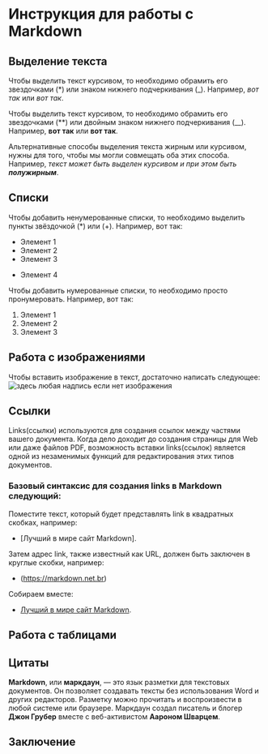 # Инструкция для работы с Markdown

## Выделение текста

Чтобы выделить текст курсивом, то необходимо обрамить его звездочками (*) или знаком нижнего подчеркивания (_). Например, *вот так* или _вот так_.

Чтобы выделить текст курсивом, то необходимо обрамить его звездочками (**) или двойным знаком нижнего подчеркивания (__). Например, **вот так** или __вот так__.

Альтернативные способы выделения текста жирным или курсивом, нужны для того, чтобы мы могли совмещать оба этих способа. Например, _текст может быть выделен курсивом и при этом быть **полужирным**_.

## Списки

Чтобы добавить ненумерованные списки, то необходимо выделить пункты звёздочкой (*) или (+). Например, вот так:
* Элемент 1
* Элемент 2
* Элемент 3
+ Элемент 4

Чтобы добавить нумерованные списки, то необходимо просто пронумеровать. Например, вот так:
1. Элемент 1
2. Элемент 2
3. Элемент 3

## Работа с изображениями

Чтобы вставить изображение в текст, достаточно написать следующее:
![здесь любая надпись если нет изображения](D.png) 

## Ссылки

Links(ссылки) используются для создания ссылок между частями вашего документа. Когда дело доходит до создания страницы для Web или даже файлов PDF, возможность вставки links(ссылок) является одной из незаменимых функций для редактирования этих типов документов.

### Базовый синтаксис для создания links в Markdown следующий:

Поместите текст, который будет представлять link в квадратных скобках, например:
+ [Лучший в мире сайт Markdown].

Затем адрес link, также известный как URL, должен быть заключен в круглые скобки, например:
+ (https://markdown.net.br)

Собираем вместе:
+ [Лучший в мире сайт Markdown](https://markdown.net.br).

## Работа с таблицами

## Цитаты

**Markdown**, или **маркдаун**, — это язык разметки для текстовых документов. Он позволяет создавать тексты без использования Word и других редакторов. Разметку можно прочитать и воспроизвести в любой системе или браузере. Маркдаун создал писатель и блогер **Джон Грубер** вместе с веб-активистом **Аароном Шварцем**.

## Заключение
